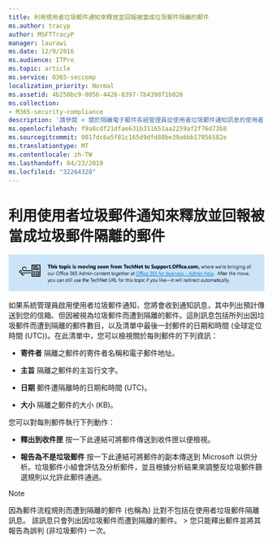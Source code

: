 ```yaml
---
title: 利用使用者垃圾郵件通知來釋放並回報被當成垃圾郵件隔離的郵件
ms.author: tracyp
author: MSFTTracyP
manager: laurawi
ms.date: 12/9/2016
ms.audience: ITPro
ms.topic: article
ms.service: O365-seccomp
localization_priority: Normal
ms.assetid: 4b250bc9-0056-4426-8397-7b4398f1b026
ms.collection:
- M365-security-compliance
description: '請參閱 < 關於隔離電子郵件系統管理員從使用者垃圾郵件通知訊息的使用者可以執行以下動作的郵件。 '
ms.openlocfilehash: f9a8cdf21dfae631b311651aa2259af2f76d73b8
ms.sourcegitcommit: 0017dc6a5f81c165d9dfd88be39a6bb17856582e
ms.translationtype: MT
ms.contentlocale: zh-TW
ms.lasthandoff: 04/23/2019
ms.locfileid: "32264328"
---
```

# <a name="use-end-user-spam-notifications-to-release-and-report-spam-quarantined-messages"></a>利用使用者垃圾郵件通知來釋放並回報被當成垃圾郵件隔離的郵件

[![關於從 TechNet 移動到 support.office.com 的內容圖像中的文字](media/ab7c897a-4798-4f31-8c84-f17a8409b133.png)](https://go.microsoft.com/fwlink/p/?LinkID=624152)
  
如果系統管理員啟用使用者垃圾郵件通知，您將會收到通知訊息，其中列出預計傳送到您的信箱、但因被視為垃圾郵件而遭到隔離的郵件。這則訊息包括所列出因垃圾郵件而遭到隔離的郵件數目，以及清單中最後一封郵件的日期和時間 (全球定位時間 (UTC))。在此清單中，您可以檢視關於每則郵件的下列資訊： 
  
- **寄件者** 隔離之郵件的寄件者名稱和電子郵件地址。 
    
- **主旨** 隔離之郵件的主旨行文字。 
    
- **日期** 郵件遭隔離時的日期和時間 (UTC)。 
    
- **大小** 隔離之郵件的大小 (KB)。 
    
您可以對每則郵件執行下列動作：
  
- **釋出到收件匣** 按一下此連結可將郵件傳送到收件匣以便檢視。 
    
- **報告為不是垃圾郵件** 按一下此連結可將郵件的副本傳送到 Microsoft 以供分析。垃圾郵件小組會評估及分析郵件，並且根據分析結果來調整反垃圾郵件篩選規則以允許此郵件通過。 
    
> [!NOTE]
>  因為郵件流程規則而遭到隔離的郵件 (也稱為) 比對不包括在使用者垃圾郵件隔離訊息。 該訊息只會列出因垃圾郵件而遭到隔離的郵件。 >  您只能釋出郵件並將其報告為誤判 (非垃圾郵件) 一次。 
  

